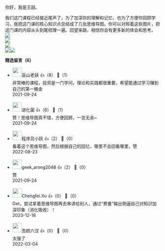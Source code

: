 你好，我是王喆。

我们这门课程已经接近尾声了，为了加深你的理解和记忆，也为了方便你回顾学习，我把这门课的核心知识点总结成了几张思维导图。你可以对照着这些图片，把这门课的内容从头到尾梳理一遍。回望来路，相信你会有更多新的体会和思考。  
![](https://static001.geekbang.org/resource/image/a8/1f/a802c83b5093bd06365ab67fc2903a1f.jpg?wh=2248x1260)  
![](https://static001.geekbang.org/resource/image/9f/b6/9f0fb700a72e3f30f6545a496bf44cb6.jpg?wh=2248x1115)  
![](https://static001.geekbang.org/resource/image/02/36/029f5872af9d118f1a44c3810cf4dd36.jpg?wh=2247x913)  
![](https://static001.geekbang.org/resource/image/e8/bd/e81797d1e31c2260622b42713ef9b0bd.jpg?wh=2248x3915)![](https://static001.geekbang.org/resource/image/b7/87/b7b1b445375002caf93f904c0ca02a87.jpg?wh=2248x7130)
<div><strong>精选留言（6）</strong></div><ul>
<li><img src="https://static001.geekbang.org/account/avatar/00/10/1d/25/c4cc1e9f.jpg" width="30px"><span>巫山老妖</span> 👍（8） 💬（1）<div>非常棒的课程，投资是一门学问，理论和实践都很重要，希望能通过学习赚到自己的第一桶金</div>2021-09-24</li><br/><li><img src="https://static001.geekbang.org/account/avatar/00/13/7b/bd/ccb37425.jpg" width="30px"><span>进化菌</span> 👍（6） 💬（1）<div>赞！思维导图真不错，方便回顾，一览无余~</div>2021-09-24</li><br/><li><img src="https://static001.geekbang.org/account/avatar/00/0f/7e/bb/947c329a.jpg" width="30px"><span>程序员小跃</span> 👍（2） 💬（0）<div>看着这个思维导图，然后根据自己的回忆，哪里不会回看哪里，赞</div>2022-08-23</li><br/><li><img src="https://static001.geekbang.org/account/avatar/00/17/2a/e6/c788257f.jpg" width="30px"><span>geek_arong2048</span> 👍（2） 💬（0）<div>赞</div>2021-09-24</li><br/><li><img src="https://static001.geekbang.org/account/avatar/00/25/3e/90/c86ec4ca.jpg" width="30px"><span>Chengfei.Xu</span> 👍（0） 💬（0）<div>Get，尝试拿着思维导图再去串讲给别人，通过“费曼”输出倒逼自己对知识加深印象（消化吸收）！</div>2023-12-18</li><br/><li><img src="https://static001.geekbang.org/account/avatar/00/1c/f8/62/6a51ed0c.jpg" width="30px"><span>吾颜六涩</span> 👍（0） 💬（0）<div>太强了</div>2022-03-04</li><br/>
</ul>